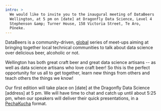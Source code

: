 ```yaml
---
intro: >
  We would like to invite you to the inaugural meeting of DataBeers
  Wellington, at 5 pm on [date] at Dragonfly Data Science, Level 4
  Stephenson &amp; Turner House, 158 Victoria Street, Te Aro,
  Pōneke.
---
```


DataBeers is a community-driven,
[global](https://twitter.com/search?f=users&vertical=default&q=databeers)
series of meet-ups aiming at bringing together local technical
communities to talk about data science over delicious beer,
alcoholic or not.

Wellington has both great craft beer and great data science
artisans -- as well as data science artisans who love craft beer!
So this is the perfect opportunity for us all to get together,
learn new things from others and teach others the things we know!

Our first edition will take place on \[date\] at the Dragonfly Data
Science \[address\] at 5 pm. We will have time to chat and catch up
until about 5:25 pm, when our speakers will deliver their quick
presentations, in a [PechaKucha](https://en.wikipedia.org/wiki/PechaKucha) format.
